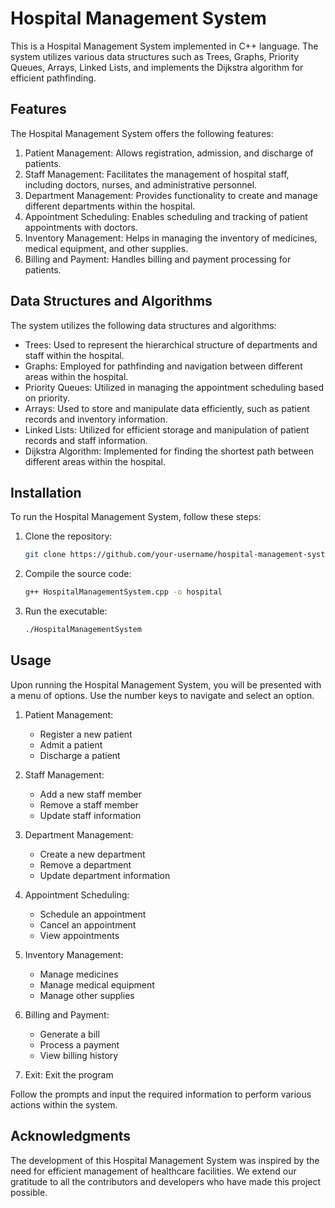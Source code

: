 # Hospital Management System

This is a Hospital Management System implemented in C++ language. The system utilizes various data structures such as Trees, Graphs, Priority Queues, Arrays, Linked Lists, and implements the Dijkstra algorithm for efficient pathfinding.

## Features

The Hospital Management System offers the following features:

1. Patient Management: Allows registration, admission, and discharge of patients.
2. Staff Management: Facilitates the management of hospital staff, including doctors, nurses, and administrative personnel.
3. Department Management: Provides functionality to create and manage different departments within the hospital.
4. Appointment Scheduling: Enables scheduling and tracking of patient appointments with doctors.
5. Inventory Management: Helps in managing the inventory of medicines, medical equipment, and other supplies.
6. Billing and Payment: Handles billing and payment processing for patients.

## Data Structures and Algorithms

The system utilizes the following data structures and algorithms:

- Trees: Used to represent the hierarchical structure of departments and staff within the hospital.
- Graphs: Employed for pathfinding and navigation between different areas within the hospital.
- Priority Queues: Utilized in managing the appointment scheduling based on priority.
- Arrays: Used to store and manipulate data efficiently, such as patient records and inventory information.
- Linked Lists: Utilized for efficient storage and manipulation of patient records and staff information.
- Dijkstra Algorithm: Implemented for finding the shortest path between different areas within the hospital.

## Installation

To run the Hospital Management System, follow these steps:

1. Clone the repository:

   ```bash
   git clone https://github.com/your-username/hospital-management-system.git
   ```

2. Compile the source code:

   ```bash
   g++ HospitalManagementSystem.cpp -o hospital
   ```

3. Run the executable:

   ```bash
   ./HospitalManagementSystem
   ```

## Usage

Upon running the Hospital Management System, you will be presented with a menu of options. Use the number keys to navigate and select an option.

1. Patient Management:
   - Register a new patient
   - Admit a patient
   - Discharge a patient

2. Staff Management:
   - Add a new staff member
   - Remove a staff member
   - Update staff information

3. Department Management:
   - Create a new department
   - Remove a department
   - Update department information

4. Appointment Scheduling:
   - Schedule an appointment
   - Cancel an appointment
   - View appointments

5. Inventory Management:
   - Manage medicines
   - Manage medical equipment
   - Manage other supplies

6. Billing and Payment:
   - Generate a bill
   - Process a payment
   - View billing history

7. Exit: Exit the program

Follow the prompts and input the required information to perform various actions within the system.



## Acknowledgments

The development of this Hospital Management System was inspired by the need for efficient management of healthcare facilities. We extend our gratitude to all the contributors and developers who have made this project possible.
